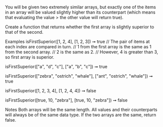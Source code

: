 You will be given two extremely similar arrays, but exactly one of the items in an array will be valued slightly higher than its counterpart (which means that evaluating the value > the other value will return true).

Create a function that returns whether the first array is slightly superior to that of the second.

Examples
isFirstSuperior([1, 2, 4], [1, 2, 3]) ➞ true
// The pair of items at each index are compared in turn.
// 1 from the first array is the same as 1 from the second array.
// 2 is the same as 2.
// However, 4 is greater than 3, so first array is superior.

isFirstSuperior(["a", "d", "c"], ["a", "b", "c"]) ➞ true

isFirstSuperior(["zebra", "ostrich", "whale"], ["ant", "ostrich", "whale"]) ➞ true

isFirstSuperior([1, 2, 3, 4], [1, 2, 4, 4]) ➞ false

isFirstSuperior([true, 10, "zebra"], [true, 10, "zebra"]) ➞ false

Notes
Both arrays will be the same length.
All values and their counterparts will always be of the same data type.
If the two arrays are the same, return false.